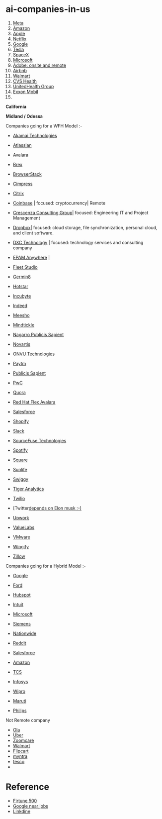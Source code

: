 # ai-companies-in-us

1. [Meta](https://www.metacareers.com/)
2. [Amazon](https://www.amazon.jobs/en/)
3. [Apple](https://www.apple.com/careers/us/)
4. [Netflix](https://jobs.netflix.com/)
5. [Google](https://careers.google.com/)
6. [Tesla](https://www.tesla.com/careers/search/?site=US)
7. [SpaceX](https://www.spacex.com/careers/)
8. [Microsoft](https://careers.microsoft.com/us/en/)
9. [Adobe: onsite and remote](https://www.adobe.com/careers.html)
10. [Airbnb](https://careers.airbnb.com/)
11. [Walmart](https://careers.walmart.com/)
12. [CVS Health](https://jobs.cvshealth.com/)
13. [UnitedHealth Group](https://careers.unitedhealthgroup.com/)
14. [Exxon Mobil](https://jobs.exxonmobil.com/)
15. 


**California**

**Midland / Odessa**




Companies going for a WFH Model :-


* [Akamai Technologies](https://www.akamai.com/careers)

* [Atlassian](https://www.atlassian.com/company/careers)

* [Avalara](https://careers.avalara.com/north-america)

* [Brex](https://www.brex.com/careers)

* [BrowserStack](https://www.browserstack.com/careers)

* [Cimpress](https://cimpress.com/careers/)

* [Citrix](https://careers.cloud.com/CloudCareers)

* [Coinbase](https://www.coinbase.com/careers) | focused: cryptocurrency| Remote

* [Crescenza Consulting Group](https://www.crescenzaconsulting.com/careers)| focused: Engineering IT and Project Management

* [Dropbox](https://jobs.dropbox.com/all-jobs)| focused: cloud storage, file synchronization, personal cloud, and client software.


* [DXC Technology](https://careers.dxc.com/global/en) | focused: technology services and consulting company

* [EPAM Anywhere](https://anywhere.epam.com/en/jobs) | 

* [Fleet Studio](https://www.fleetstudio.com/careers)

* [Germin8](https://www.germin8.com/careers/)

* [Hotstar](https://careers.hotstar.com/join-us)

* [Incubyte](https://www.incubyte.co/careers)


* [Indeed](indeed.jobs)

* [Meesho](https://www.meesho.io/jobs)

* [Mindtickle](https://www.mindtickle.com/sales-enablement-business-solution-jobs/)

* [Nagarro Publicis Sapient](https://careers.publicissapient.com/)

* [Novartis](https://www.novartis.com/careers)

* [ONVU Technologies](https://www.onvutech.com/careers/)

* [Paytm](https://paytm.com/careers/)

* [Publicis Sapient](https://careers.publicissapient.com/)

* [PwC](https://jobs.us.pwc.com/)

* [Quora](https://www.careers.quora.com/)

* [Red Hat Flex Avalara](https://www.redhat.com/en/jobs)

* [Salesforce](https://www.salesforce.com/company/careers/)

* [Shopify](https://www.shopify.com/careers)

* [Slack](https://slack.com/careers)

* [SourceFuse Technologies](https://careers.sourcefuse.com/)

* [Spotify](https://www.lifeatspotify.com/)

* [Square](https://careers.squareup.com/us/en)

* [Sunlife](https://www.sunlife.com/us/en/about/careers/)

* [Swiggy](https://careers.swiggy.com/#/)

* [Tiger Analytics](https://www.tigeranalytics.com/current-openings/)

* [Twilio](https://www.twilio.com/company/jobs)

* [Twitter[depends on Elon musk :-)](https://careers.twitter.com/)

* [Upwork](https://www.upwork.com/careers)

* [ValueLabs](https://www.valuelabs.com/careers/)

* [VMware](https://careers.vmware.com/main/)

* [Wingify](https://wingify.com/careers/)

* [Zillow](https://career.zillowgroup.com/careers)

Companies going for a Hybrid Model :-

* [Google](https://careers.google.com/)

* [Ford](https://corporate.ford.com/careers.html)

* [Hubspot](https://www.hubspot.com/careers)

* [Intuit](https://www.intuit.com/careers/)

* [Microsoft](https://careers.microsoft.com/us/en/)

* [Siemens](https://www.siemens.com/global/en/company/jobs.html)

* [Nationwide](https://www.nationwide.com/personal/about-us/careers/explore/)

* [Reddit](https://www.redditinc.com/careers)

* [Salesforce](https://www.salesforce.com/company/careers/)

* [Amazon](https://www.amazon.jobs/en/)

* [TCS](https://www.tcs.com/careers)

* [Infosys](https://www.infosys.com/careers/americas.html)

* [Wipro](https://careers.wipro.com/careers-home/)

* [Maruti](https://www.marutisuzuki.com/corporate/careers)

* [Philips](https://www.careers.philips.com/global/en)



Not Remote company

* [Ola](https://ola.skillate.com/)
* [Uber](https://www.uber.com/us/en/careers/)
* [Zoomcare](https://www.zoomcare.com/careers)
* [Walmart](https://careers.walmart.com/)
* [Flipcart](https://www.flipkartcareers.com/#!/)
* [myntra](https://careers.myntra.com/)
* [tesco](https://www.tesco-careers.com/)
* 



# Reference
* [Firtune 500](https://www.zyxware.com/articles/4344/list-of-fortune-500-companies-and-their-websites)
* [Google near jobs](https://www.google.com/search?q=jobs+near+me&oq=&aqs=chrome.0.35i39i362l8.19173743j0j15&sourceid=chrome&ie=UTF-8)
* [Linkdine](https://www.linkedin.com/search/results/content/?keywords=summar%202024%20machine%20learning%20internship&origin=SWITCH_SEARCH_VERTICAL&sid=iN7)
